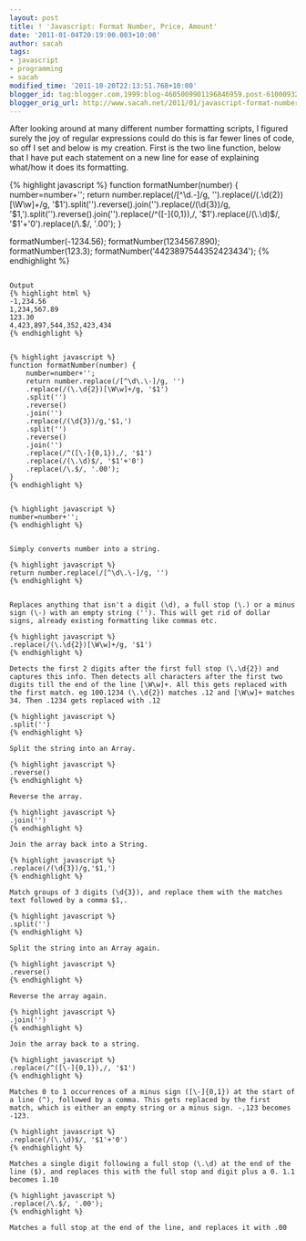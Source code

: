 ```yaml
---
layout: post
title: ! 'Javascript: Format Number, Price, Amount'
date: '2011-01-04T20:19:00.003+10:00'
author: sacah
tags:
- javascript
- programming
- sacah
modified_time: '2011-10-20T22:13:51.768+10:00'
blogger_id: tag:blogger.com,1999:blog-4605009901196846959.post-6100093295903381648
blogger_orig_url: http://www.sacah.net/2011/01/javascript-format-number-price-amount.html
---
```


After looking around at many different number formatting scripts, I figured surely the joy of regular expressions could do this is far fewer lines of code, so off I set and below is my creation. First is the two line function, below that I have put each statement on a new line for ease of explaining what/how it does its formatting.

{% highlight javascript %}
function formatNumber(number) {
    number=number+'';
    return number.replace(/[^\d\.\-]/g, '').replace(/(\.\d{2})[\W\w]+/g, '$1').split('').reverse().join('').replace(/(\d{3})/g, '$1,').split('').reverse().join('').replace(/^([\-]{0,1}),/, '$1').replace(/(\.\d)$/, '$1'+'0').replace(/\.$/, '.00');
}

formatNumber(-1234.56);
formatNumber(1234567.890);
formatNumber(123.3);
formatNumber('4423897544352423434');
{% endhighlight %}

~~~fold~~~

Output
{% highlight html %}
-1,234.56
1,234,567.89
123.30
4,423,897,544,352,423,434
{% endhighlight %}


{% highlight javascript %}
function formatNumber(number) {
    number=number+'';
    return number.replace(/[^\d\.\-]/g, '')
    .replace(/(\.\d{2})[\W\w]+/g, '$1')
    .split('')
    .reverse()
    .join('')
    .replace(/(\d{3})/g,'$1,')
    .split('')
    .reverse()
    .join('')
    .replace(/^([\-]{0,1}),/, '$1')
    .replace(/(\.\d)$/, '$1'+'0')
    .replace(/\.$/, '.00');
}
{% endhighlight %}


{% highlight javascript %}
number=number+'';
{% endhighlight %}


Simply converts number into a string.

{% highlight javascript %}
return number.replace(/[^\d\.\-]/g, '')
{% endhighlight %}


Replaces anything that isn't a digit (\d), a full stop (\.) or a minus sign (\-) with an empty string (''). This will get rid of dollar signs, already existing formatting like commas etc.

{% highlight javascript %}
.replace(/(\.\d{2})[\W\w]+/g, '$1')
{% endhighlight %}

Detects the first 2 digits after the first full stop (\.\d{2}) and captures this info. Then detects all characters after the first two digits till the end of the line [\W\w]+. All this gets replaced with the first match. eg 100.1234 (\.\d{2}) matches .12 and [\W\w]+ matches 34. Then .1234 gets replaced with .12

{% highlight javascript %}
.split('')
{% endhighlight %}

Split the string into an Array.

{% highlight javascript %}
.reverse()
{% endhighlight %}

Reverse the array.

{% highlight javascript %}
.join('')
{% endhighlight %}

Join the array back into a String.

{% highlight javascript %}
.replace(/(\d{3})/g,'$1,')
{% endhighlight %}

Match groups of 3 digits (\d{3}), and replace them with the matches text followed by a comma $1,.

{% highlight javascript %}
.split('')
{% endhighlight %}

Split the string into an Array again.

{% highlight javascript %}
.reverse()
{% endhighlight %}

Reverse the array again.

{% highlight javascript %}
.join('')
{% endhighlight %}

Join the array back to a string.

{% highlight javascript %}
.replace(/^([\-]{0,1}),/, '$1')
{% endhighlight %}

Matches 0 to 1 occurrences of a minus sign ([\-]{0,1}) at the start of a line (^), followed by a comma. This gets replaced by the first match, which is either an empty string or a minus sign. -,123 becomes -123.

{% highlight javascript %}
.replace(/(\.\d)$/, '$1'+'0')
{% endhighlight %}

Matches a single digit following a full stop (\.\d) at the end of the line ($), and replaces this with the full stop and digit plus a 0. 1.1 becomes 1.10

{% highlight javascript %}
.replace(/\.$/, '.00');
{% endhighlight %}

Matches a full stop at the end of the line, and replaces it with .00